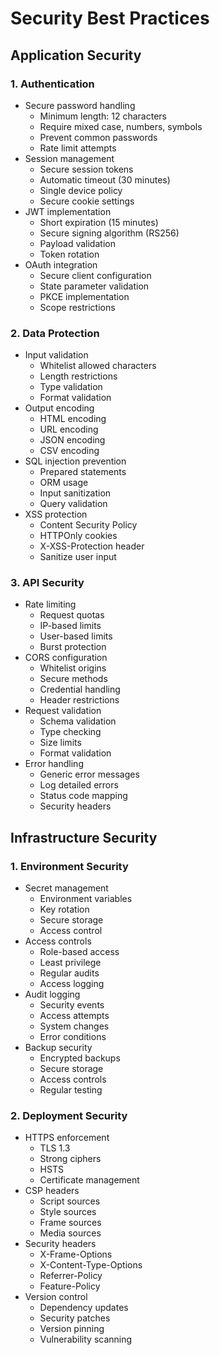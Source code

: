 # Security Best Practices

## Application Security
### 1. Authentication
- Secure password handling
  - Minimum length: 12 characters
  - Require mixed case, numbers, symbols
  - Prevent common passwords
  - Rate limit attempts
- Session management
  - Secure session tokens
  - Automatic timeout (30 minutes)
  - Single device policy
  - Secure cookie settings
- JWT implementation
  - Short expiration (15 minutes)
  - Secure signing algorithm (RS256)
  - Payload validation
  - Token rotation
- OAuth integration
  - Secure client configuration
  - State parameter validation
  - PKCE implementation
  - Scope restrictions

### 2. Data Protection
- Input validation
  - Whitelist allowed characters
  - Length restrictions
  - Type validation
  - Format validation
- Output encoding
  - HTML encoding
  - URL encoding
  - JSON encoding
  - CSV encoding
- SQL injection prevention
  - Prepared statements
  - ORM usage
  - Input sanitization
  - Query validation
- XSS protection
  - Content Security Policy
  - HTTPOnly cookies
  - X-XSS-Protection header
  - Sanitize user input

### 3. API Security
- Rate limiting
  - Request quotas
  - IP-based limits
  - User-based limits
  - Burst protection
- CORS configuration
  - Whitelist origins
  - Secure methods
  - Credential handling
  - Header restrictions
- Request validation
  - Schema validation
  - Type checking
  - Size limits
  - Format validation
- Error handling
  - Generic error messages
  - Log detailed errors
  - Status code mapping
  - Security headers

## Infrastructure Security
### 1. Environment Security
- Secret management
  - Environment variables
  - Key rotation
  - Secure storage
  - Access control
- Access controls
  - Role-based access
  - Least privilege
  - Regular audits
  - Access logging
- Audit logging
  - Security events
  - Access attempts
  - System changes
  - Error conditions
- Backup security
  - Encrypted backups
  - Secure storage
  - Access controls
  - Regular testing

### 2. Deployment Security
- HTTPS enforcement
  - TLS 1.3
  - Strong ciphers
  - HSTS
  - Certificate management
- CSP headers
  - Script sources
  - Style sources
  - Frame sources
  - Media sources
- Security headers
  - X-Frame-Options
  - X-Content-Type-Options
  - Referrer-Policy
  - Feature-Policy
- Version control
  - Dependency updates
  - Security patches
  - Version pinning
  - Vulnerability scanning
